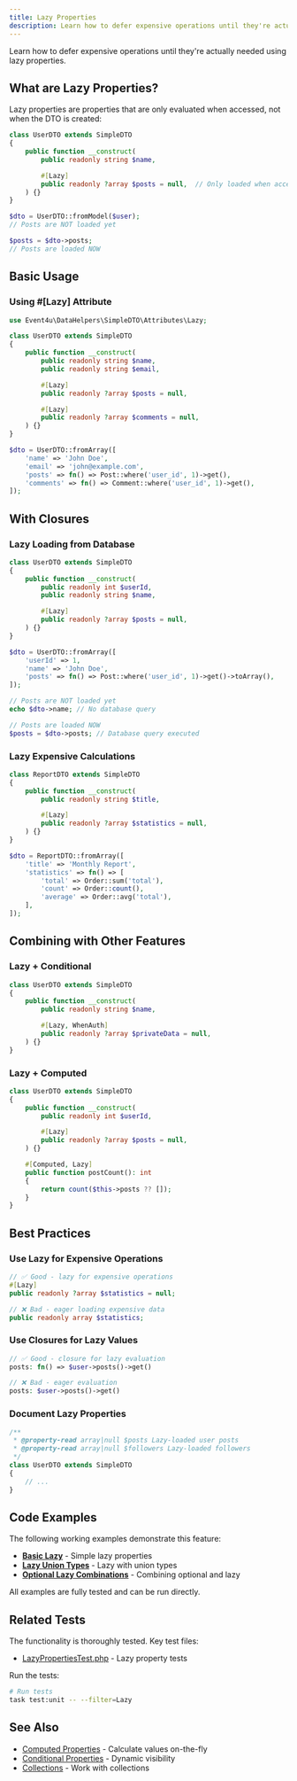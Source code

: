 ```yaml
---
title: Lazy Properties
description: Learn how to defer expensive operations until they're actually needed using lazy properties
---
```


Learn how to defer expensive operations until they're actually needed using lazy properties.

## What are Lazy Properties?

Lazy properties are properties that are only evaluated when accessed, not when the DTO is created:

```php
class UserDTO extends SimpleDTO
{
    public function __construct(
        public readonly string $name,

        #[Lazy]
        public readonly ?array $posts = null,  // Only loaded when accessed
    ) {}
}

$dto = UserDTO::fromModel($user);
// Posts are NOT loaded yet

$posts = $dto->posts;
// Posts are loaded NOW
```

## Basic Usage

### Using #[Lazy] Attribute

```php
use Event4u\DataHelpers\SimpleDTO\Attributes\Lazy;

class UserDTO extends SimpleDTO
{
    public function __construct(
        public readonly string $name,
        public readonly string $email,

        #[Lazy]
        public readonly ?array $posts = null,

        #[Lazy]
        public readonly ?array $comments = null,
    ) {}
}

$dto = UserDTO::fromArray([
    'name' => 'John Doe',
    'email' => 'john@example.com',
    'posts' => fn() => Post::where('user_id', 1)->get(),
    'comments' => fn() => Comment::where('user_id', 1)->get(),
]);
```

## With Closures

### Lazy Loading from Database

```php
class UserDTO extends SimpleDTO
{
    public function __construct(
        public readonly int $userId,
        public readonly string $name,

        #[Lazy]
        public readonly ?array $posts = null,
    ) {}
}

$dto = UserDTO::fromArray([
    'userId' => 1,
    'name' => 'John Doe',
    'posts' => fn() => Post::where('user_id', 1)->get()->toArray(),
]);

// Posts are NOT loaded yet
echo $dto->name; // No database query

// Posts are loaded NOW
$posts = $dto->posts; // Database query executed
```

### Lazy Expensive Calculations

```php
class ReportDTO extends SimpleDTO
{
    public function __construct(
        public readonly string $title,

        #[Lazy]
        public readonly ?array $statistics = null,
    ) {}
}

$dto = ReportDTO::fromArray([
    'title' => 'Monthly Report',
    'statistics' => fn() => [
        'total' => Order::sum('total'),
        'count' => Order::count(),
        'average' => Order::avg('total'),
    ],
]);
```

## Combining with Other Features

### Lazy + Conditional

```php
class UserDTO extends SimpleDTO
{
    public function __construct(
        public readonly string $name,

        #[Lazy, WhenAuth]
        public readonly ?array $privateData = null,
    ) {}
}
```

### Lazy + Computed

```php
class UserDTO extends SimpleDTO
{
    public function __construct(
        public readonly int $userId,

        #[Lazy]
        public readonly ?array $posts = null,
    ) {}

    #[Computed, Lazy]
    public function postCount(): int
    {
        return count($this->posts ?? []);
    }
}
```

## Best Practices

### Use Lazy for Expensive Operations

```php
// ✅ Good - lazy for expensive operations
#[Lazy]
public readonly ?array $statistics = null;

// ❌ Bad - eager loading expensive data
public readonly array $statistics;
```

### Use Closures for Lazy Values

```php
// ✅ Good - closure for lazy evaluation
posts: fn() => $user->posts()->get()

// ❌ Bad - eager evaluation
posts: $user->posts()->get()
```

### Document Lazy Properties

```php
/**
 * @property-read array|null $posts Lazy-loaded user posts
 * @property-read array|null $followers Lazy-loaded followers
 */
class UserDTO extends SimpleDTO
{
    // ...
}
```


## Code Examples

The following working examples demonstrate this feature:

- [**Basic Lazy**](https://github.com/event4u-app/data-helpers/blob/main/examples/simple-dto/lazy-properties/basic-lazy.php) - Simple lazy properties
- [**Lazy Union Types**](https://github.com/event4u-app/data-helpers/blob/main/examples/simple-dto/lazy-properties/lazy-union-types.php) - Lazy with union types
- [**Optional Lazy Combinations**](https://github.com/event4u-app/data-helpers/blob/main/examples/simple-dto/lazy-properties/optional-lazy-combinations.php) - Combining optional and lazy

All examples are fully tested and can be run directly.

## Related Tests

The functionality is thoroughly tested. Key test files:

- [LazyPropertiesTest.php](https://github.com/event4u-app/data-helpers/blob/main/tests/Unit/SimpleDTO/LazyPropertiesTest.php) - Lazy property tests

Run the tests:

```bash
# Run tests
task test:unit -- --filter=Lazy
```

## See Also

- [Computed Properties](/simple-dto/computed-properties/) - Calculate values on-the-fly
- [Conditional Properties](/simple-dto/conditional-properties/) - Dynamic visibility
- [Collections](/simple-dto/collections/) - Work with collections
